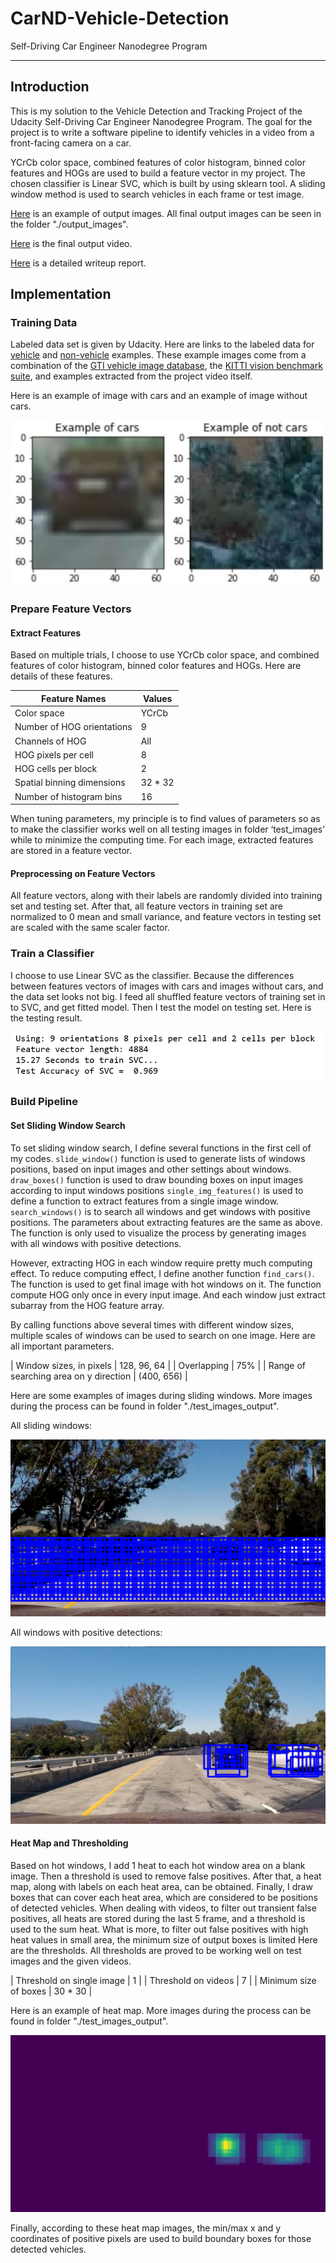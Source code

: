 # CarND-Vehicle-Detection # 
Self-Driving Car Engineer Nanodegree Program

---

## Introduction ##

This is my solution to the Vehicle Detection and Tracking Project of the Udacity Self-Driving Car Engineer Nanodegree Program. The goal for the project is to write a software pipeline to identify vehicles in a video from a front-facing camera on a car.

YCrCb color space, combined features of color histogram, binned color features and HOGs are used to build a feature vector in my project. The chosen classifier is Linear SVC, which is built by using sklearn tool. A sliding window method is used to search vehicles in each frame or test image.

[Here](./examples/test4.jpg) is an example of output images. All final output images can be seen in the folder "./output_images".

[Here](./test_videos_output/project_video_output.mp4) is the final output video.

[Here](./writeup.pdf) is a detailed writeup report.

## Implementation ##

[image1]: ./examples/rawdataset.JPG "data set example"
[image2]: ./examples/testing_result.png "testing result"
[image3]: ./examples/all_windows.jpg "all window"
[image4]: ./examples/all_windows_positive_detections.png "All windows positive detections"
[image5]: ./examples/heatmap.jpg "Heat map"

### Training Data ###

Labeled data set is given by Udacity. Here are links to the labeled data for [vehicle](https://s3.amazonaws.com/udacity-sdc/Vehicle_Tracking/vehicles.zip) and [non-vehicle](https://s3.amazonaws.com/udacity-sdc/Vehicle_Tracking/non-vehicles.zip) examples.  These example images come from a combination of the [GTI vehicle image database](http://www.gti.ssr.upm.es/data/Vehicle_database.html), the [KITTI vision benchmark suite](http://www.cvlibs.net/datasets/kitti/), and examples extracted from the project video itself.

Here is an example of image with cars and an example of image without cars.

![data set example][image1]

### Prepare Feature Vectors ###

#### Extract Features ####

Based on multiple trials, I choose to use YCrCb color space, and combined features of color histogram, binned color features and HOGs. Here are details of these features.

| Feature Names              | Values   |
|--------------------------- | ---------|
| Color space                | YCrCb    |
| Number of HOG orientations | 9        | 
| Channels of HOG            | All      |
| HOG pixels per cell        | 8        |
| HOG cells per block        | 2        |
| Spatial binning dimensions | 32 * 32  |
| Number of histogram bins   | 16       |

When tuning parameters, my principle is to find values of parameters so as to make the classifier works well on all testing images in folder ‘test_images’ while to minimize the computing time.
For each image, extracted features are stored in a feature vector.

#### Preprocessing on Feature Vectors ####

All feature vectors, along with their labels are randomly divided into training set and testing set.
After that, all feature vectors in training set are normalized to 0 mean and small variance, and feature vectors in testing set are scaled with the same scaler factor.

### Train a Classifier ###

I choose to use Linear SVC as the classifier. Because the differences between features vectors of images with cars and images without cars, and the data set looks not big.
I feed all shuffled feature vectors of training set in to SVC, and get fitted model. Then I test the model on testing set. Here is the testing result.

![testing_result][image2]

### Build Pipeline ###

#### Set Sliding Window Search ####

To set sliding window search, I define several functions in the first cell of my codes.
`slide_window()` function is used to generate lists of windows positions, based on input images and other settings about windows.
`draw_boxes()` function is used to draw bounding boxes on input images according to input windows positions
`single_img_features()` is used to define a function to extract features from a single image window.
`search_windows()` is to search all windows and get windows with positive positions. The parameters about extracting features are the same as above. The function is only used to visualize the process by generating images with all windows with positive detections. 

However, extracting HOG in each window require pretty much computing effect. To reduce computing effect, I define another function `find_cars()`. The function is used to get final image with hot windows on it. The function compute HOG only once in every input image. And each window just extract subarray from the HOG feature array.

By calling functions above several times with different window sizes, multiple scales of windows can be used to search on one image.
Here are all important parameters.

| Window sizes, in pixels                | 128, 96, 64 |
| Overlapping                            | 75%         | 
| Range of searching area on y direction | (400, 656)  |

Here are some examples of images during sliding windows. More images during the process can be found in folder "./test_images_output".

All sliding windows:

![All windows][image3]

All windows with positive detections:

![All windows_positive_detections][image4]

#### Heat Map and Thresholding ####

Based on hot windows, I add 1 heat to each hot window area on a blank image. Then a threshold is used to remove false positives. After that, a heat map, along with labels on each heat area, can be obtained. Finally, I draw boxes that can cover each heat area, which are considered to be positions of detected vehicles.
When dealing with videos, to filter out transient false positives, all heats are stored during the last 5 frame, and a threshold is used to the sum heat.
What is more, to filter out false positives with high heat values in small area, the minimum size of output boxes is limited 
Here are the thresholds. All thresholds are proved to be working well on test images and the given videos.

| Threshold on single image              | 1       |
| Threshold on videos                    | 7       | 
| Minimum size of boxes                  | 30 * 30 |

Here is an example of heat map. More images during the process can be found in folder "./test_images_output".

![Heat Map][image5]

Finally, according to these heat map images, the min/max x and y coordinates of positive pixels are used to build boundary boxes for those detected vehicles.
